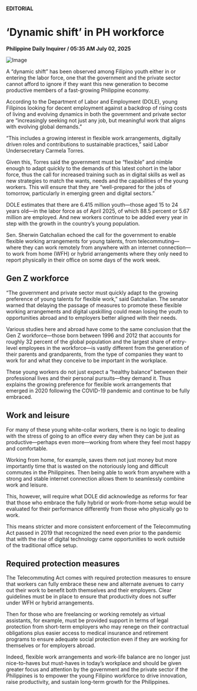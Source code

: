 **EDITORIAL**

# ‘Dynamic shift’ in PH workforce

****Philippine Daily Inquirer / 05:35 AM July 02, 2025****

![Image](https://raw.githubusercontent.com/github-jl14/scrapy_api/refs/heads/main/images/editorial07022025.png)

A “dynamic shift” has been observed among Filipino youth either in or entering the labor force, one that the government and the private sector cannot afford to ignore if they want this new generation to become productive members of a fast-growing Philippine economy.

According to the Department of Labor and Employment (DOLE), young Filipinos looking for decent employment against a backdrop of rising costs of living and evolving dynamics in both the government and private sector are “increasingly seeking not just any job, but meaningful work that aligns with evolving global demands.”

“This includes a growing interest in flexible work arrangements, digitally driven roles and contributions to sustainable practices,” said Labor Undersecretary Carmela Torres.

Given this, Torres said the government must be “flexible” and nimble enough to adapt quickly to the demands of this latest cohort in the labor force, thus the call for increased training such as in digital skills as well as new strategies to match the wants, needs and the capabilities of the young workers. This will ensure that they are “well-prepared for the jobs of tomorrow, particularly in emerging green and digital sectors.”

DOLE estimates that there are 6.415 million youth—those aged 15 to 24 years old—in the labor force as of April 2025, of which 88.5 percent or 5.67 million are employed. And new workers continue to be added every year in step with the growth in the country’s young population.

Sen. Sherwin Gatchalian echoed the call for the government to enable flexible working arrangements for young talents, from telecommuting—where they can work remotely from anywhere with an internet connection—to work from home (WFH) or hybrid arrangements where they only need to report physically in their office on some days of the work week.

## Gen Z workforce

“The government and private sector must quickly adapt to the growing preference of young talents for flexible work,” said Gatchalian. The senator warned that delaying the passage of measures to promote these flexible working arrangements and digital upskilling could mean losing the youth to opportunities abroad and to employers better aligned with their needs.

Various studies here and abroad have come to the same conclusion that the Gen Z workforce—those born between 1996 and 2012 that accounts for roughly 32 percent of the global population and the largest share of entry-level employees in the workforce—is vastly different from the generation of their parents and grandparents, from the type of companies they want to work for and what they conceive to be important in the workplace.

These young workers do not just expect a “healthy balance” between their professional lives and their personal pursuits—they demand it. Thus explains the growing preference for flexible work arrangements that emerged in 2020 following the COVID-19 pandemic and continue to be fully embraced.

## Work and leisure

For many of these young white-collar workers, there is no logic to dealing with the stress of going to an office every day when they can be just as productive—perhaps even more—working from where they feel most happy and comfortable.

Working from home, for example, saves them not just money but more importantly time that is wasted on the notoriously long and difficult commutes in the Philippines. Then being able to work from anywhere with a strong and stable internet connection allows them to seamlessly combine work and leisure.

This, however, will require what DOLE did acknowledge as reforms for fear that those who embrace the fully hybrid or work-from-home setup would be evaluated for their performance differently from those who physically go to work.

This means stricter and more consistent enforcement of the Telecommuting Act passed in 2019 that recognized the need even prior to the pandemic that with the rise of digital technology came opportunities to work outside of the traditional office setup.

## Required protection measures

The Telecommuting Act comes with required protection measures to ensure that workers can fully embrace these new and alternate avenues to carry out their work to benefit both themselves and their employers. Clear guidelines must be in place to ensure that productivity does not suffer under WFH or hybrid arrangements.

Then for those who are freelancing or working remotely as virtual assistants, for example, must be provided support in terms of legal protection from short-term employers who may renege on their contractual obligations plus easier access to medical insurance and retirement programs to ensure adequate social protection even if they are working for themselves or for employers abroad.

Indeed, flexible work arrangements and work-life balance are no longer just nice-to-haves but must-haves in today’s workplace and should be given greater focus and attention by the government and the private sector if the Philippines is to empower the young Filipino workforce to drive innovation, raise productivity, and sustain long-term growth for the Philippines.